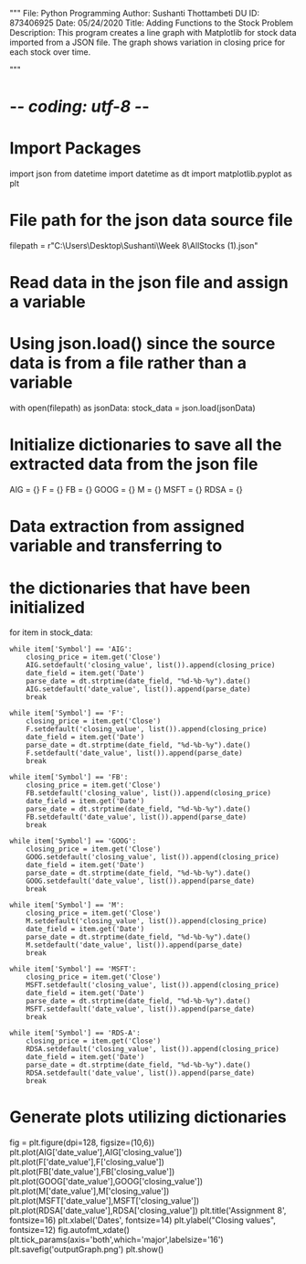 """
File: Python Programming
Author: Sushanti Thottambeti
DU ID: 873406925
Date: 05/24/2020
Title: Adding Functions to the Stock Problem
Description: This program creates a line graph with Matplotlib for stock data imported 
from a JSON file. The graph shows variation in closing price for each stock over time. 

"""


# -*- coding: utf-8 -*-

# Import Packages
import json
from datetime import datetime as dt
import matplotlib.pyplot as plt

# File path for the json data source file
filepath = r"C:\Users\Desktop\Sushanti\Week 8\AllStocks (1).json"

# Read data in the json file and assign a variable
# Using json.load() since the source data is from a file rather than a variable
with open(filepath) as jsonData:
    stock_data = json.load(jsonData)

# Initialize dictionaries to save all the extracted data from the json file
AIG = {}
F = {}
FB = {}
GOOG = {}
M = {}
MSFT = {}
RDSA = {}

# Data extraction from assigned variable and transferring to
# the dictionaries that have been initialized
for item in stock_data:
    
    while item['Symbol'] == 'AIG':
        closing_price = item.get('Close')
        AIG.setdefault('closing_value', list()).append(closing_price)
        date_field = item.get('Date')
        parse_date = dt.strptime(date_field, "%d-%b-%y").date()
        AIG.setdefault('date_value', list()).append(parse_date)
        break

    while item['Symbol'] == 'F':
        closing_price = item.get('Close')
        F.setdefault('closing_value', list()).append(closing_price)
        date_field = item.get('Date')
        parse_date = dt.strptime(date_field, "%d-%b-%y").date()
        F.setdefault('date_value', list()).append(parse_date)
        break

    while item['Symbol'] == 'FB':
        closing_price = item.get('Close')
        FB.setdefault('closing_value', list()).append(closing_price)
        date_field = item.get('Date')
        parse_date = dt.strptime(date_field, "%d-%b-%y").date()
        FB.setdefault('date_value', list()).append(parse_date)
        break
    
    while item['Symbol'] == 'GOOG':
        closing_price = item.get('Close')
        GOOG.setdefault('closing_value', list()).append(closing_price)
        date_field = item.get('Date')
        parse_date = dt.strptime(date_field, "%d-%b-%y").date()
        GOOG.setdefault('date_value', list()).append(parse_date)
        break
        
    while item['Symbol'] == 'M':
        closing_price = item.get('Close')
        M.setdefault('closing_value', list()).append(closing_price)
        date_field = item.get('Date')
        parse_date = dt.strptime(date_field, "%d-%b-%y").date()
        M.setdefault('date_value', list()).append(parse_date)
        break
    
    while item['Symbol'] == 'MSFT':
        closing_price = item.get('Close')
        MSFT.setdefault('closing_value', list()).append(closing_price)
        date_field = item.get('Date')
        parse_date = dt.strptime(date_field, "%d-%b-%y").date()
        MSFT.setdefault('date_value', list()).append(parse_date)
        break
    
    while item['Symbol'] == 'RDS-A':
        closing_price = item.get('Close')
        RDSA.setdefault('closing_value', list()).append(closing_price)
        date_field = item.get('Date')
        parse_date = dt.strptime(date_field, "%d-%b-%y").date()
        RDSA.setdefault('date_value', list()).append(parse_date)
        break

# Generate plots utilizing dictionaries
fig = plt.figure(dpi=128, figsize=(10,6))
plt.plot(AIG['date_value'],AIG['closing_value'])
plt.plot(F['date_value'],F['closing_value'])
plt.plot(FB['date_value'],FB['closing_value'])
plt.plot(GOOG['date_value'],GOOG['closing_value'])
plt.plot(M['date_value'],M['closing_value'])
plt.plot(MSFT['date_value'],MSFT['closing_value'])
plt.plot(RDSA['date_value'],RDSA['closing_value'])
plt.title('Assignment 8', fontsize=16)
plt.xlabel('Dates', fontsize=14)
plt.ylabel("Closing values", fontsize=12)
fig.autofmt_xdate()
plt.tick_params(axis='both',which='major',labelsize='16')
plt.savefig('outputGraph.png')
plt.show()
